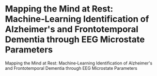 # Mapping the Mind at Rest: Machine‑Learning Identification of Alzheimer's and Frontotemporal Dementia through EEG Microstate Parameters
Mapping the Mind at Rest: Machine‑Learning Identification of Alzheimer's and Frontotemporal Dementia through EEG Microstate Parameters
